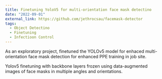 ```yaml
---
title: Finetuning YoloV5 for multi-orientation face mask detectino
date: "2022-09-01"
external_link: https://github.com/jethrocsau/facemask-detector
tags:
  - Object Detectino
  - Finetuning
  - Infectioon Control
---
```


As an exploratory project, finetuned the YOLOv5 model for enhaced multi-orientation face mask detection for enhanced PPE training in job site. 

Yolov5 finetuning with backbone layers frozen using data-augmented images of face masks in multiple angles and orientations.

<!--more-->
